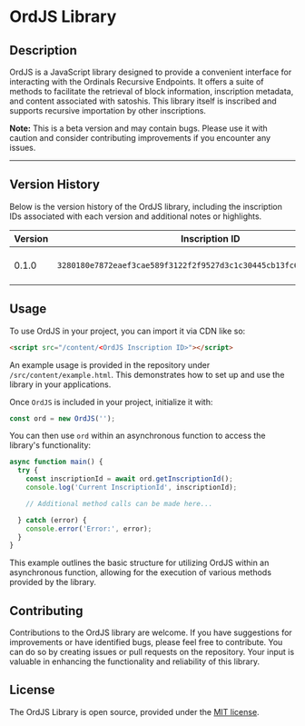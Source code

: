 
# OrdJS Library

## Description

OrdJS is a JavaScript library designed to provide a convenient interface for interacting with the Ordinals Recursive Endpoints. It offers a suite of methods to facilitate the retrieval of block information, inscription metadata, and content associated with satoshis. This library itself is inscribed and supports recursive importation by other inscriptions.

**Note:** This is a beta version and may contain bugs. Please use it with caution and consider contributing improvements if you encounter any issues.

---

## Version History

Below is the version history of the OrdJS library, including the inscription IDs associated with each version and additional notes or highlights.

| Version | Inscription ID                                                       | Notes                |
|---------|----------------------------------------------------------------------|----------------------|
| 0.1.0   | `3280180e7872eaef3cae589f3122f2f9527d3c1c30445cb13fc6eef03435aa66i0` | Initial beta release |

## Usage

To use OrdJS in your project, you can import it via CDN like so:

```html
<script src="/content/<OrdJS Inscription ID>"></script>
```

An example usage is provided in the repository under `/src/content/example.html`. This demonstrates how to set up and use the library in your applications.

Once `OrdJS` is included in your project, initialize it with:

```javascript
const ord = new OrdJS('');
```

You can then use `ord` within an asynchronous function to access the library's functionality:

```javascript
async function main() {
  try {
    const inscriptionId = await ord.getInscriptionId();
    console.log('Current InscriptionId', inscriptionId);

    // Additional method calls can be made here...

  } catch (error) {
    console.error('Error:', error);
  }
}
```

This example outlines the basic structure for utilizing OrdJS within an asynchronous function, allowing for the execution of various methods provided by the library.

## Contributing

Contributions to the OrdJS library are welcome. If you have suggestions for improvements or have identified bugs, please feel free to contribute. You can do so by creating issues or pull requests on the repository. Your input is valuable in enhancing the functionality and reliability of this library.

## License

The OrdJS Library is open source, provided under the [MIT license](https://opensource.org/license/mit/).